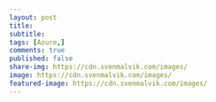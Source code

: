 ```yaml
---
layout: post
title: 
subtitle: 
tags: [Azure,]
comments: true
published: false
share-img: https://cdn.svenmalvik.com/images/
image: https://cdn.svenmalvik.com/images/
featured-image: https://cdn.svenmalvik.com/images/
---
```

